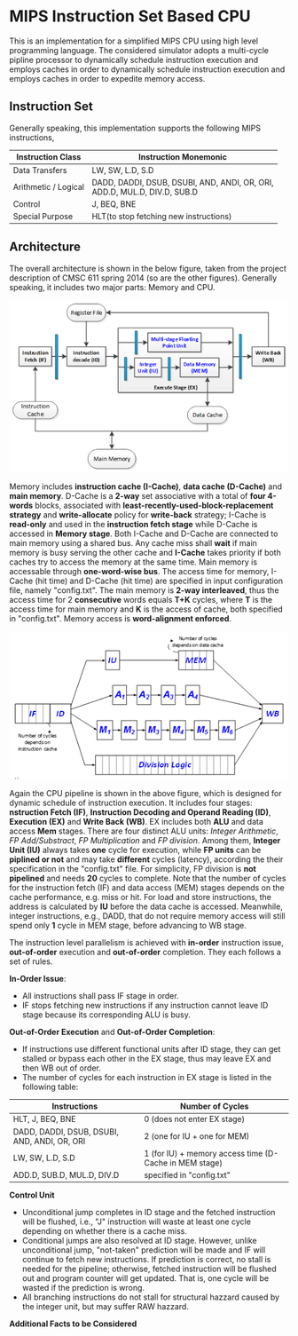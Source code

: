 # MIPS Instruction Set Based CPU

This is an implementation for a simplified MIPS CPU using high level programming language. The considered simulator adopts a multi-cycle pipline processor to dynamically schedule instruction execution and employs caches in order to dynamically schedule instruction execution and employs caches in order to expedite memory access.

## Instruction Set
Generally speaking, this implementation supports the following MIPS instructions,

Instruction Class | Instruction Monemonic
------------------| ---------------------
Data Transfers    | LW, SW, L.D, S.D
Arithmetic / Logical | DADD, DADDI, DSUB, DSUBI, AND, ANDI, OR, ORI,<br/>ADD.D, MUL.D, DIV.D, SUB.D
Control           | J, BEQ, BNE
Special Purpose   | HLT(to stop fetching new instructions)

## Architecture
The overall architecture is shown in the below figure, taken from the project description of CMSC 611 spring 2014 (so are the other figures). Generally speaking, it includes two major parts: Memory and CPU. 

![alt text](README_FILES/01.png "CPU Architecture")

Memory includes **instruction cache (I-Cache)**, **data cache (D-Cache)** and **main memory**. D-Cache is a **2-way** set associative with a total of **four 4-words** blocks, associated with **least-recently-used-block-replacement strategy** and **write-allocate** policy for **write-back** strategy; I-Cache is **read-only** and used in the **instruction fetch stage** while D-Cache is accessed in **Memory stage**. Both I-Cache and D-Cache are connected to main memory using a shared bus. Any cache miss shall **wait** if main memory is busy serving the other cache and **I-Cache** takes priority if both caches try to access the memory at the same time. Main memory is accessable through **one-word-wise bus**. The access time for memory, I-Cache (hit time) and D-Cache (hit time) are specified in input configuration file, namely "config.txt". The main memory is **2-way interleaved**, thus the access time for 2 **consecutive** words equals **T+K** cycles, where **T** is the access time for main memory and **K** is the access of cache, both specified in "config.txt". Memory access is **word-alignment enforced**.


![alt text](README_FILES/02.png "CPU PIPELINE")

Again the CPU pipeline is shown in the above figure, which is designed for dynamic schedule of instruction execution. It includes four stages: **nstruction Fetch (IF)**, **Instruction Decoding and Operand Reading (ID)**, **Execution (EX)** and **Write Back (WB)**. EX includes both **ALU** and data access **Mem** stages. There are four distinct ALU units: *Integer Arithmetic*, *FP Add/Substract*, *FP Multiplication* and *FP division*. Among them, **Integer Unit (IU)** always takes **one** cycle for execution, while **FP units** can be **piplined or not** and may take **different** cycles (latency), according the their specification in the "config.txt" file. For simplicity, FP division is **not pipelined** and needs **20** cycles to complete. Note that the number of cycles for the instruction fetch (IF) and data access (MEM) stages depends on the cache performance, e.g. miss or hit. For load and store instructions, the address is calculated by **IU** before the data cache is accessed. Meanwhile, integer instructions, e.g., DADD, that do not require memory access will still spend only **1** cycle in MEM stage, before advancing to WB stage.

The instruction level parallelism is achieved with **in-order** instruction issue, **out-of-order** execution and **out-of-order** completion. They each follows a set of rules. 

**In-Order Issue**:
* All instructions shall pass IF stage in order.
* IF stops fetching new instructions if any instruction cannot leave ID stage because its corresponding ALU is busy.

**Out-of-Order Execution** and **Out-of-Order Completion**:
* If instructions use different functional units after ID stage, they can get stalled or bypass each other in the EX stage, thus may leave EX and then WB out of order.
* The number of cycles for each instruction in EX stage is listed in the following table:

Instructions | Number of Cycles
------------------| ---------------------
HLT, J, BEQ, BNE     | 0 (does not enter EX stage)
DADD, DADDI, DSUB, DSUBI, AND, ANDI, OR, ORI  | 2 (one for IU + one for MEM)
LW, SW, L.D, S.D | 1 (for IU) + memory access time (D-Cache in MEM stage)
ADD.D, SUB.D, MUL.D, DIV.D  |   specified in "config.txt"

**Control Unit**
* Unconditional jump completes in ID stage and the fetched instruction will be flushed, i.e., "J" instruction will waste at least one cycle depending on whether there is a cache miss.
* Conditional jumps are also resolved at ID stage. However, unlike unconditional jump, "not-taken" prediction will be made and IF will continue to fetch new instructions. If prediction is correct, no stall is needed for the pipeline; otherwise, fetched instruction will be flushed out and program counter will get updated. That is, one cycle will be wasted if the prediction is wrong.
* All branching instructions do not stall for structural hazzard caused by the integer unit, but may suffer RAW hazzard. 

**Additional Facts to be Considered**
